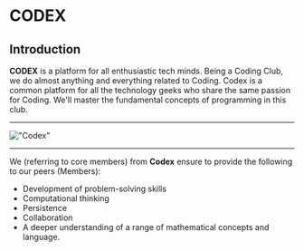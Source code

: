 # ****CODEX****
## **Introduction** 

**CODEX** is a platform for all enthusiastic tech minds. Being a Coding Club, we do almost anything and everything related to Coding. Codex is a common platform for all the
technology geeks who share the same passion for Coding. We'll master the fundamental
concepts of programming in this club.
***
!["Codex"](https://en.bitcoinwiki.org/upload/en/images/thumb/e/e8/Codex1.png/250px-Codex1.png)
***
We (referring to core members) from **Codex** ensure to provide the following to our peers (Members):
+ Development of problem-solving skills
+ Computational thinking
+ Persistence
+ Collaboration
+ A deeper understanding of a range of mathematical concepts and language. 
